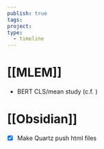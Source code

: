 ```yaml
---
publish: true
tags: 
project: 
type:
  - timeline
---
```

# [[MLEM]]
- BERT CLS/mean study (c.f. )
# [[Obsidian]]
- [x] Make Quartz push html files